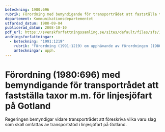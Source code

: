 ```yaml
---
beteckning: 1980:696
rubrik: Förordning med bemyndigande för transportrådet att fastställa taxor m.m. för linjesjöfart på Gotland
departement: Kommunikationsdepartementet
utfardad_datum: 1980-09-04
publicerad_datum: 2008-10-10
pdf_url: https://svenskforfattningssamling.se/sites/default/files/sfs/1980-09/SFS1980-696.pdf
andringsforfattningar:
  - beteckning: "1991:1219"
    rubrik: "Förordning (1991:1219) om upphävande av förordningen (1980:696) med bemyndigande för transportrådet att fastställa taxor m.m. för linjesjöfart på Gotland"
    anteckningar: upph.
---
```


# Förordning (1980:696) med bemyndigande för transportrådet att fastställa taxor m.m. för linjesjöfart på Gotland

Regeringen bemyndigar vidare transportrådet att föreskriva vilka varu slag som skall omfattas av transportstöd i linjesjöfart på Gotland.